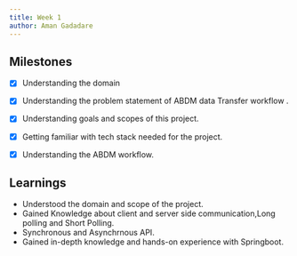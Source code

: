 ```yaml
---
title: Week 1
author: Aman Gadadare
---
```

## Milestones
- [x] Understanding the domain
- [x] Understanding the problem statement of ABDM data Transfer workflow .
- [x] Understanding goals and scopes of this project.
- [x] Getting familiar with tech stack needed for the project. 
- [x] Understanding the ABDM workflow. 


## Learnings
- Understood the domain and scope of the project.
- Gained Knowledge about client and server side communication,Long polling and Short Polling. 
- Synchronous and Asynchrnous API.
- Gained in-depth knowledge and hands-on experience with Springboot.



